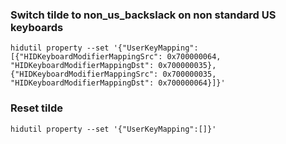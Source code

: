 ### Switch tilde to non_us_backslack on non standard US keyboards

```
hidutil property --set '{"UserKeyMapping": [{"HIDKeyboardModifierMappingSrc": 0x700000064, "HIDKeyboardModifierMappingDst": 0x700000035}, {"HIDKeyboardModifierMappingSrc": 0x700000035, "HIDKeyboardModifierMappingDst": 0x700000064}]}'
```

### Reset tilde

```
hidutil property --set '{"UserKeyMapping":[]}'
```
